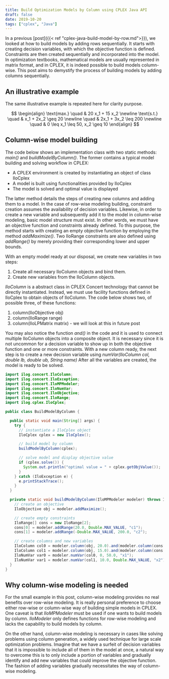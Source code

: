 ```yaml
---
title: Build Optimization Models by Column using CPLEX Java API
draft: false
date: 2019-10-20
tags: ["cplex", "Java"]
---
```


In a previous [post]({{< ref "cplex-java-build-model-by-row.md">}}), we looked at how to build models by adding rows sequentially.
It starts with creating decision variables, with which the objective function is defined.
Constraints are then created sequentially and incorporated into the model.
In optimization textbooks, mathematical models are usually represented in matrix format, and in CPLEX, it is indeed possible to build models column-wise.
This post aims to demystify the process of building models by adding columns sequentially.

## An illustrative example

The same illustrative example is repeated here for clarity purpose.

$$
\begin{align}
\text{max.} \quad & 20 x_1 + 15 x_2 \newline
\text{s.t.} \quad & x_1 + 2x_2 \geq 20 \newline
\quad & 2x_1 + 3x_2 \leq 200 \newline
\quad & 0 \leq x_1 \leq 50, x_2 \geq 10
\end{align}
$$


## Column-wise model building

The code below shows an implementation class with two static methods: *main()* and *buildModelByColumn()*.
The former contains a typical model building and solving workflow in CPLEX:

* A CPLEX environment is created by instantiating an object of class IloCplex
* A model is built using functionalities provided by IloCplex
* The model is solved and optimal value is displayed

The latter method details the steps of creating new columns and adding them to a model.
In the case of row-wise modeling building, constraint creation assumes the availability of decision variables.
Likewise, in order to create a new variable and subsequently add it to the model in column-wise modeling, basic model structure must exist.
In other words, we must have an objective function and constraints already defined.
To this purpose, the method starts with creating an empty objective function by employing the method *addMaximize()*.
Two IloRange constraints are also defined using *addRange()* by merely providing their corresponding lower and upper bounds.

With an empty model ready at our disposal, we create new variables in two steps:

1. Create all necessary IloColumn objects and bind them.
2. Create new variables from the IloColumn objects.

*IloColumn* is a abstract class in CPLEX Concert technology that cannot be directly instantiated.
Instead, we must use facility functions defined in IloCplex to obtain objects of IloColumn.
The code below shows two, of possible three, of these functions:

1. column(IloObjective obj)
2. column(IloRange range)
3. column(IloLPMatrix matrix) - we will look at this in future post

You may also notice the function *and()* in the code and it is used to connect multiple IloColumn objects into a composite object.
It is necessary since it is not uncommon for a decision variable to show up in both the objective function and one or more constraints.
With a new column ready, the next step is to create a  new decision variable using *numVar(IloColumn col, double lb, double ub, String name)*
After all the variables are created, the model is ready to be solved.

```java
import ilog.concert.IloColumn;
import ilog.concert.IloException;
import ilog.concert.IloMPModeler;
import ilog.concert.IloNumVar;
import ilog.concert.IloObjective;
import ilog.concert.IloRange;
import ilog.cplex.IloCplex;

public class BuildModelByColumn {

  public static void main(String[] args) {
    try {
      // instantiate a IloCplex object
      IloCplex cplex = new IloCplex();

      // build model by column
      buildModelByColumn(cplex);

      // solve model and display objective value
      if (cplex.solve()) {
        System.out.println("optimal value = " + cplex.getObjValue());
      }
    } catch (IloException e) {
      e.printStackTrace();
    }
  }

  private static void buildModelByColumn(IloMPModeler modeler) throws IloException {
    // create an objective
    IloObjective obj = modeler.addMaximize();

    // create empty constraints
    IloRange[] cons = new IloRange[2];
    cons[0] = modeler.addRange(20.0, Double.MAX_VALUE, "c1");
    cons[1] = modeler.addRange(-Double.MAX_VALUE, 200.0, "c2");

    // create columns and new variables
    IloColumn col0 = modeler.column(obj, 20.0).and(modeler.column(cons[0], 1.0)).and(modeler.column(cons[1], 2.0));
    IloColumn col1 = modeler.column(obj, 15.0).and(modeler.column(cons[0], 2.0)).and(modeler.column(cons[1], 3.0));
    IloNumVar var0 = modeler.numVar(col0, 0, 50.0, "x1");
    IloNumVar var1 = modeler.numVar(col1, 10.0, Double.MAX_VALUE, "x2");
  }
}
```

## Why column-wise modeling is needed

For the small example in this post, column-wise modeling provides no real benefits over row-wise modeling.
It is really personal preference to choose either row-wise or column-wise way of building simple models in CPLEX.
One caveat is that *IloMPModeler* must be used if one wants to build models by column.
*IloModeler* only defines functions for row-wise modeling and lacks the capability to build models by column.

On the other hand, column-wise modeling is necessary in cases like solving problems using column generation, a widely used technique for large scale optimization problems.
Imagine that we have a surfeit of decision variables that it is impossible to include all of them in the model at once, a natural way to overcome this is to only include a portion of variables and gradually identify and add new variables that could improve the objective function.
The fashion of adding variables gradually necessitates the way of column-wise modeling.
